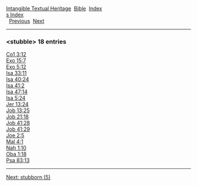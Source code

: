 [Intangible Textual Heritage](../../index)  [Bible](../index) 
[Index](index)   
[s Index](_s_)  
  [Previous](c11045)  [Next](c11047) 

------------------------------------------------------------------------

### &lt;stubble&gt; 18 entries

[Co1 3:12](../kjv/co1003.htm#012)  
[Exo 15:7](../kjv/exo015.htm#007)  
[Exo 5:12](../kjv/exo005.htm#012)  
[Isa 33:11](../kjv/isa033.htm#011)  
[Isa 40:24](../kjv/isa040.htm#024)  
[Isa 41:2](../kjv/isa041.htm#002)  
[Isa 47:14](../kjv/isa047.htm#014)  
[Isa 5:24](../kjv/isa005.htm#024)  
[Jer 13:24](../kjv/jer013.htm#024)  
[Job 13:25](../kjv/job013.htm#025)  
[Job 21:18](../kjv/job021.htm#018)  
[Job 41:28](../kjv/job041.htm#028)  
[Job 41:29](../kjv/job041.htm#029)  
[Joe 2:5](../kjv/joe002.htm#005)  
[Mal 4:1](../kjv/mal004.htm#001)  
[Nah 1:10](../kjv/nah001.htm#010)  
[Oba 1:18](../kjv/oba001.htm#018)  
[Psa 83:13](../kjv/psa083.htm#013)  

------------------------------------------------------------------------

[Next: stubborn (5)](c11047)
